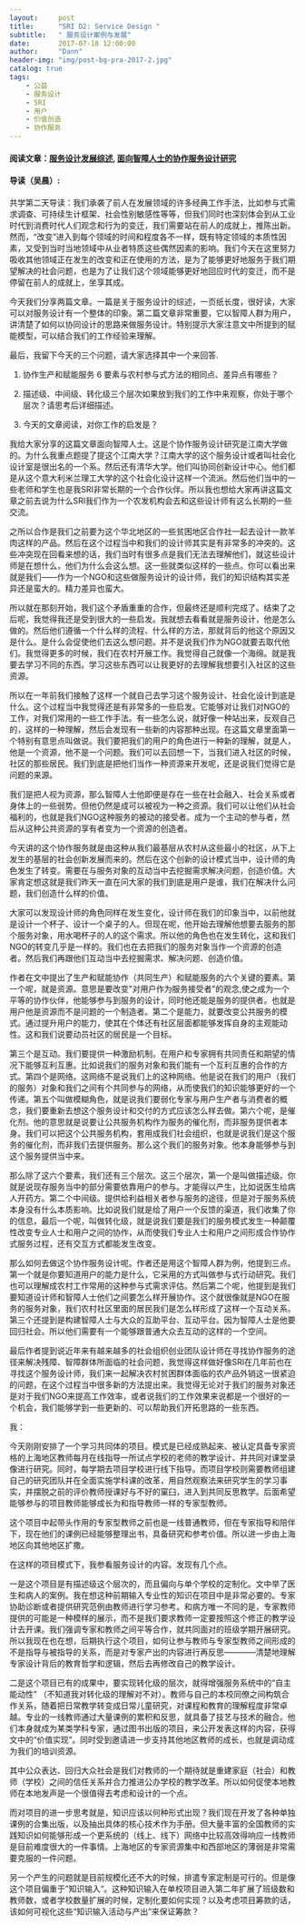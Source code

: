 ```yaml
---
layout:     post
title:      "SRI D2: Service Design "
subtitle:   " 服务设计案例与发展"
date:       2017-07-18 12:00:00
author:     "Dann"
header-img: "img/post-bg-pra-2017-2.jpg"
catalog: true
tags:
    - 公益
    - 服务设计
    - SRI
    - 用户
    - 价值创造
    - 协作服务
---
```

#### 阅读文章：[服务设计发展综述](https://drive.google.com/open?id=0B9f_2XIs3-9KMngwTjlvcjFHaEE), [面向智障人士的协作服务设计研究](https://drive.google.com/open?id=0B9f_2XIs3-9KcGhOaXY4VkJOZ1U)

#### 导读（吴晨）:
共学第二天导读：我们承袭了前人在发展领域的许多经典工作手法，比如参与式需求调查、可持续生计框架、社会性别敏感性等等，但我们同时也深刻体会到从工业时代到消费时代人们观念和行为的变迁，我们需要站在前人的成就上，推陈出新。然而，“改变”进入到每个领域的时间和程度各不一样，既有特定领域的本质性因素，又受到当时当地领域中从业者特质这些偶然因素的影响。我们今天在这里努力吸收其他领域正在发生的改变和正在使用的方法，是为了能够更好地服务于我们期望解决的社会问题，也是为了让我们这个领域能够更好地回应时代的变迁，而不是停留在前人的成就上，坐享其成。

今天我们分享两篇文章。一篇是关于服务设计的综述，一页纸长度，很好读，大家可以对服务设计有一个整体的印象。第二篇文章非常重要，它以智障人群为用户，讲清楚了如何以协同设计的思路来做服务设计。特别提示大家注意文中所提到的赋能模型，可以结合我们的工作经验来理解。

最后，我留下今天的三个问题，请大家选择其中一个来回答.

1. 协作生产和赋能服务 6 要素与农村参与式方法的相同点、差异点有哪些？

2. 描述级、中间级、转化级三个层次如果放到我们的工作中来观察，你处于哪个层次？请思考后详细描述。

3. 今天的文章阅读，对你工作的启发是？

我给大家分享的这篇文章面向智障人士。这是个协作服务设计研究是江南大学做的。为什么我重点题提了提这个江南大学？江南大学的这个服务设计或者叫社会化设计室是很出名的一个系。然后还有清华大学。他们叫协同创新设计中心。他们都是从这个意大利米兰理工大学的这个社会化设计这样一个流派。然后他们当中的一些老师和学生也是我SRI非常长期的一个合作伙伴。所以我也想给大家再讲这篇文章之前去说为什么SRI我们作为一个农发机构会去和这些设计师有这么长期的一些交流。

之所以合作是我们之前要为这个华北地区的一些贫困地区合作社一起去设计一款羊肉这样的产品。然后在这个过程当中和我们的设计师其实是有非常多的冲突的。这些冲突现在回看来想的话，我们当时有很多点是我们无法去理解他们，就这些设计师是在想什么，他们为什么会这么想。这一些就类似这样的一些点。你可以看出来就是我们——作为一个NGO和这些做服务设计的设计师，我们的知识结构其实差异还是蛮大的。精力差异也蛮大。

所以就在那刻开始，我们这个矛盾重重的合作，但最终还是顺利完成了。结束了之后呢，我觉得我还是受到很大的一些启发。我就想去看看就是服务设计，他是怎么做的。然后他们遵循一个什么样的流程、什么样的方法，那就背后的他这个原因又是什么。是什么会促使他们去这么想问题。并不是说我们作为NGO就要去取代他们。我觉得更多的时候，我们在农村开展工作。我觉得自己就像一个海绵。就是我要去学习不同的东西。学习这些东西可以让我更好的去理解我想要引入社区的这些资源。

所以在一年前我们接触了这样一个就自己去学习这个服务设计、社会化设计到底是什么。这个过程当中我觉得还是有非常多的一些启发。它能够对让我们对NGO的工作，对我们常用的一些工作手法。有一些怎么说，就好像一种站出来，反观自己的，这样的一种理解，然后会发现有一些新的内容那种出现。在这篇文章里面第一个特别有意思点叫做说。我们要把我们的用户的角色进行一种新的理解，就是人，他是一个资源，他不是一个问题。我们可以去回想一下，当我们进入社区的时候，社区的那些居民。我们到底是把他们当作一种资源来开发呢，还是说我们觉得它是问题的来源。

我们是把人视为资源，那么智障人士他即便是存在一些在社会融入、社会关系或者身体上的一些弱势。但他仍然是成可以被视为一种之资源。我们可以让他们从社会福利的，也就是我们NGO这种服务的被动的接受者。成为一个主动的参与者，然后从这种公共资源的享有者变为一个资源的创造者。

今天讲的这个协作服务就是由这种从我们最基层从农村从这些最小的社区，从下上发生的基层的社会创新发展而来的。然后在这个创新的设计模式当中，设计师的角色发生了转变。需要在与服务对象的互动当中去挖掘需求解决问题，创造价值。大家肯定想这就是我们昨天一直在问大家的我们到底是用户是谁，我们在解决什么问题，我们创造什么样的价值。

大家可以发现设计师的角色同样在发生变化，设计师在我们的印象当中，以前他就是设计一个杯子、设计一个桌子的人。但现在呢，他开始去理解他想要去服务的那个服务对象，用水喝杯子的人的这个需求。所以他的角色也在发生转化，这和我们NGO的转变几乎是一样的。我们也在去把我们的服务对象当作一个资源的创造者。然后我们再跟他们互动当中去挖掘需求、解决问题、创造价值。

作者在文中提出了生产和赋能协作（共同生产）和赋能服务的六个关键的要素。第一个呢，就是资源。意思是要改变"对用户作为服务接受者"的观念,使之成为一个平等的协作伙伴，他能够参与到服务的设计，同时他还能是服务的提供者。也就是用户他是资源而不是问题的一个制造者。第二个是能力，就要改变公共服务的模式。通过提升用户的能力，使其在个体还有社区层面都能够发挥自身的主观能动性。这和我们说要动员社区的居民是一个目标。

第三个是互动。我们要提供一种激励机制。在用户和专家拥有共同责任和期望的情况下能够互利互惠。比如说我们的服务对象和我们能有一个互利互惠的合作的方式。第四个是网络。这网络不是说我们上的这种网络。他是说在我们的用户（我们的服务）对象和我们之间有个共同参与的网络，从而使我们的知识能够更好的一个传递。第五个叫做模糊角色，就是说我们要弱化专家与用户生产者与消费者的概念，我们要重新去想这个服务设计和交付的方式应该怎么样去做。第六个呢，是催化剂。他的意思就是说要让公共服务机构作为服务的催化剂，而非服务提供者本身。我们可以把这个公共服务机构，套用成我们社会组织，也就是说我们是这个服务的催化剂，而非我们去提供服务。那么这个我们的服务对象。他本身能够参与到这个服务提供当中来。

那么除了这六个要素，我们还有三个层次。这三个层次，第一个是叫做描述级。你就是说现存服务当中的部分需要依靠用户的参与。才能得以产生，比如说医生给病人开药方。第二个中间级。提供给利益相关者参与服务的途径，但是对于服务系统本身没有什么本质影响。比如说我们就是给了用户一个反馈的渠道，我们收集了你的信息，最后一个呢，叫做转化级，就是说我们要是我们的服务模式发生一种颠覆性改变专业人士和用户之间的协作，从而使我们专业人士和用户之间形成合作协作式服务过程，还有交互方式都能发生改变。

那么如何去做这个协作服务设计呢。作者还是用这个智障人群为例，他提到三点。第一个就是你要知道用户的能力是什么，它采用的方式叫做参与式行动研究。我们也可以理解成农村工作常用的这种参与式需求评估。然后第二个呢，他提到是我们要知道设计师和智障人士他们之间要怎么样开展协作。这个就很像就是NGO在服务的服务对象，我们农村社区里面的居民我们是怎么样形成了这样一个互动关系。第三个还提到是构建智障人士与大众的互助平台、互动平台。因为智障人士是他要回归社会。所以他们需要有一个能够跟普通大众去互动的这样的一个空间。

最后作者提到说近年来有越来越多的社会组织创业团队设计师在寻找协作服务的途径来解决残障、智障群体所面临的社会问题，我觉得这样做好像SRI在几年前也在寻找这个服务设计师，我们来一起解决农村贫困群体面临的农产品外销这一很紧迫的问题，在这个过程当中很多新的方法提出来。我觉得无论对于我们的服务对象还是对于我们NGO来提高工作效率，或者说我们的工作效果来说都是一个很好的一个机会，我们能够学到一些更新的、可以帮助我们开拓思路的一些东西。

我：

今天刚刚安排了一个学习共同体的项目。模式是已经成熟起来、被认定具备专家资格的上海地区教师每月在线指导一所试点学校的老师的教学设计、并共同对课堂录像进行研究。同时，每学期去项目学校进行线下指导。而项目学校则需要教师组建自己的研究团队并在全面实施学科课的改革，用自然观察法来研究学生的学习事实，并摆脱之前的评价教师授课好与不好的窠臼，进入到共同反思教学。后面希望能够参与的项目教师能够成长为和指导教师一样的专家型教师。

这个项目中起带头作用的专家型教师之前也是一线普通教师，但在专家指导和陪伴下，现在他们的课例已经能够整理出书，具备研究和参考价值。所以进一步由上海地区向其他地区扩撒。

在这样的项目模式下，我参看服务设计的内容。发现有几个点。

一是这个项目是有描述级这个层次的，而且偏向与单个学校的定制化。文中举了医生和病人的案例。我在想这种前期输入专业性的知识在项目中是非常必要的。专家协助诊断或者提供研究范例由教师进行学习参考。和病方唯一不同的是，专家教师提供的可能是一种模样的展示，而不是我们要求教师一定要按照这个修正的教学设计去开课。我们强调专家和教师之间平等合作，就共同面对的班级学期开展研究。所以我现在也在想，后期执行这个项目，如何让参与教师与专家型教师之间形成的不是指导与被指导的关系，而是对专家产出的内容进行再反思————清楚地理解专家设计背后的教育哲学和逻辑，然后去再修改自己的教学设计。

二是这个项目已有的成果中，要实现转化级的层次，就得增强服务系统中的“自主能动性”
（不知道我对转化级的理解对不对）。教师与自己的本校同僚之间构筑合作关系，随着把日常教学转变成日常儿童研究，对课程和教育的理解程度非常卓越。专业的一线教师通过大量课例的累积和反思，就具备了技艺与技术的融合。他们本身就成为某类学科专家，通过图书出版的项目，来公开发表这样的内容，获得文中的“价值实现”。同时受到邀请进一步支持其他地区教师的成长，也就是调动成为我们的培训资源。

其中公众表达、回归大众社会是我们对教师的一个期待就是重建家庭（社会）和教师（学校）之间的信任关系并合力推进公办学校的教学改革。所以如何促使本地教师在本地发声是一个很值得去考虑和设计的一个点。

而对项目的进一步思考就是，知识应该以何种形式出现？我们现在开发了各种单独课例的合集出版，以及抽出具体的核心技术作为手册。但大量丰富的全国教师的实践知识如何能够形成一个更系统的（线上、线下）网络中比较高效得响应一线教师是目前难度很大的一件事情。上海地区的专家资源集中和西部地区的薄弱是非常需要克服的一件问题。

另一个产生的问题就是目前规模化还不大的时候，排遣专家定制是可行的。但是像这个项目偏重于”知识输入“。这种知识输入在单校项目进入第二年扩展了班级数和教师数，或者学校数量扩展的时候，定制化要如何实现？以及考虑项目筹款的话，该如何可视化这些“知识输入活动与产出”来保证筹款？
